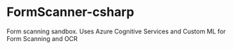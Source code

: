 # FormScanner-csharp
Form scanning sandbox. Uses Azure Cognitive Services and Custom ML for Form Scanning and OCR
